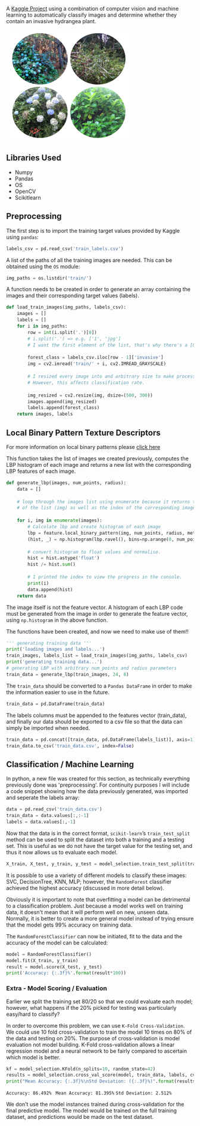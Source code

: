 A [Kaggle Project](https://www.kaggle.com/c/invasive-species-monitoring) using a combination of computer vision and machine learning to automatically classify images and determine whether they contain an invasive hydrangea plant.

<img src="https://github.com/jack-morgan/Personal-Website/raw/gh-pages/Images/invasiveIntro.png" width="340" height="300" />


## Libraries Used

- Numpy
- Pandas
- OS
- OpenCV
- Scikitlearn

## Preprocessing

The first step is to import the training target values provided by Kaggle using `pandas`:

```python
labels_csv = pd.read_csv('train_labels.csv')
```
A list of the paths of all the training images are needed. This can be obtained using the `OS` module:

```python
img_paths = os.listdir('train/')
```
A function needs to be created in order to generate an array containing the images and their corresponding target values (labels).

```python
def load_train_images(img_paths, labels_csv):
    images = []
    labels = []
    for i in img_paths:
        row = int(i.split('.')[0])
        # i.split('.') => e.g. ['1', 'jpg']
        # I want the first element of the list, that's why there's a [0]
        
        forest_class = labels_csv.iloc[row - 1]['invasive']
        img = cv2.imread('train/' + i, cv2.IMREAD_GRAYSCALE)
        
        # I resized every image into and arbitrary size to make processing time faster
        # However, this affects classification rate.
        
        img_resized = cv2.resize(img, dsize=(500, 300))
        images.append(img_resized)
        labels.append(forest_class)
    return images, labels
```

## Local Binary Pattern Texture Descriptors

For more information on local binary patterns please [click here](https://www.pyimagesearch.com/2015/12/07/local-binary-patterns-with-python-opencv/)

This function takes the list of images we created previously, computes the LBP histogram of each image and returns a new list with the corresponding LBP features of each image.

```python
def generate_lbp(images, num_points, radius):
    data = []

    # loop through the images list using enumerate because it returns the element
    # of the list (img) as well as the index of the corresponding image (i)
    
    for i, img in enumerate(images):
        # Calculate lbp and create histogram of each image
        lbp = feature.local_binary_pattern(img, num_points, radius, method='uniform')
        (hist, _) = np.histogram(lbp.ravel(), bins=np.arange(0, num_points + 3), range=(0, num_points + 2))

        # convert histogram to float values and normalise.
        hist = hist.astype('float')
        hist /= hist.sum()

        # I printed the index to view the progress in the console.
        print(i)
        data.append(hist)
    return data
```
The image itself is not the feature vector. A histogram of each LBP code must be generated from the image in order to generate the feature vector, using `np.histogram` in the above function.

The functions have been created, and now we need to make use of them!!

```python
''' generating training data '''
print('loading images and labels...')
train_images, labels_list = load_train_images(img_paths, labels_csv)
print('generating training data...')
# generating LBP with arbitrary num_points and radius parameters
train_data = generate_lbp(train_images, 24, 8)
```
The `train_data` should be converted to a `Pandas DataFrame` in order to make the information easier to use in the future.

```python
train_data = pd.DataFrame(train_data)
```
The labels columns must be appended to the features vector (train_data), and finally our data should be exported to a csv file so that the data can simply be imported when needed.

```python
train_data = pd.concat([train_data, pd.DataFrame(labels_list)], axis=1)
train_data.to_csv('train_data.csv', index=False)
```

## Classification / Machine Learning

In python, a new file was created for this section, as technically everything previously done was 'preprocessing'. For continuity purposes I will include a code snippet showing how the data previously generated, was imported and seperate the labels array:

```python
data = pd.read_csv('train_data.csv')
train_data = data.values[:,:-1]
labels = data.values[:,-1]
```
Now that the data is in the correct format, `scikit-learn`’s `train_test_split` method can be used to split the dataset into both a training and a testing set. This is useful as we do not have the target value for the testing set, and thus it now allows us to evaluate each model.

```python
X_train, X_test, y_train, y_test = model_selection.train_test_split(train_data, labels, test_size=0.2, random_state=42)
```
It is possible to use a variety of different models to classify these images: SVC, DecisionTree, KNN, MLP; however, the `RandomForest` classifier achieved the highest accuracy (discussed in more detail below). 

Obviously it is important to note that overfitting a model can be detrimental to a classification problem. Just because a model works well on training data, it doesn't mean that it will perform well on new, unseen data. Normally, it is better to create a more general model instead of trying ensure that the model gets 99% accuracy on training data.

The `RandomForestClassifier` can now be initiated, fit to the data and the accuracy of the model can be calculated:

```python
model = RandomForestClassifier()
model.fit(X_train, y_train)
result = model.score(X_test, y_test)
print('Accuracy: {:.3f}%'.format(result*100))
```

### Extra - Model Scoring / Evaluation

Earlier we split the training set 80/20 so that we could evaluate each model; however, what happens if the 20% picked for testing was particularly easy/hard to classify?

In order to overcome this problem, we can use `K-Fold Cross-Validation`. We could use 10 fold cross-validation to train the model 10 times on 80% of the data and testing on 20%. The purpose of cross-validation is model evaluation not model building. K-Fold cross-validation allows a linear regression model and a neural network to be fairly compared to ascertain which model is better.

```python
kf = model_selection.KFold(n_splits=10, random_state=42)
results = model_selection.cross_val_score(model, train_data, labels, cv=kf)
print("Mean Accuracy: {:.3f}%\nStd Deviation: ({:.3f}%)".format(results.mean()*100, results.std()*100))
```

``Accuracy: 86.492% ``
``Mean Accuracy: 81.395%``
``Std Deviation: 2.512%``


We don't use the model instances trained during cross-validation for the final predictive model. The model would be trained on the full training dataset, and predictions would be made on the test dataset.
